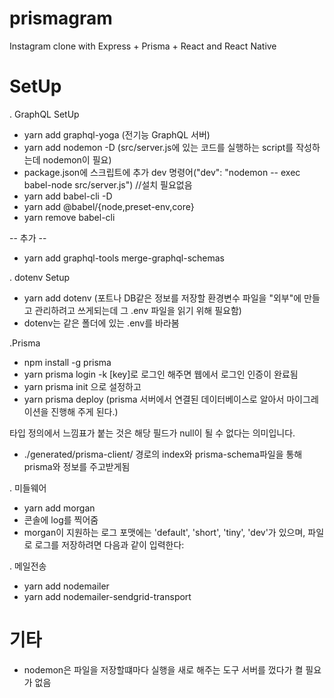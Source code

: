 # prismagram

Instagram clone with Express + Prisma + React and React Native

# SetUp

. GraphQL SetUp

- yarn add graphql-yoga (전기능 GraphQL 서버)
- yarn add nodemon -D (src/server.js에 있는 코드를 실행하는 script를 작성하는데 nodemon이 필요)
- package.json에 스크립트에 추가 dev 명령어("dev": "nodemon -- exec babel-node src/server.js") //설치 필요없음
- yarn add babel-cli -D
- yarn add @babel/{node,preset-env,core}
- yarn remove babel-cli

-- 추가 --

- yarn add graphql-tools merge-graphql-schemas

. dotenv Setup

- yarn add dotenv (포트나 DB같은 정보를 저장할 환경변수 파일을 "외부"에 만들고 관리하려고 쓰게되는데 그 .env 파일을 읽기 위해 필요함)
- dotenv는 같은 폴더에 있는 .env를 바라봄

.Prisma

- npm install -g prisma
- yarn prisma login -k [key]로 로그인 해주면 웹에서 로그인 인증이 완료됨
- yarn prisma init 으로 설정하고
- yarn prisma deploy (prisma 서버에서 연결된 데이터베이스로 알아서 마이그레이션을 진행해 주게 된다.)

타입 정의에서 느낌표가 붙는 것은 해당 필드가 null이 될 수 없다는 의미입니다.

- ./generated/prisma-client/ 경로의 index와 prisma-schema파일을 통해 prisma와 정보를 주고받게됨

. 미들웨어

- yarn add morgan
- 콘솔에 log를 찍어줌
- morgan이 지원하는 로그 포맷에는 'default', 'short', 'tiny', 'dev'가 있으며, 파일로 로그를 저장하려면 다음과 같이 입력한다:

. 메일전송

- yarn add nodemailer
- yarn add nodemailer-sendgrid-transport

# 기타

- nodemon은 파일을 저장할떄마다 실행을 새로 해주는 도구 서버를 껐다가 켤 필요가 없음
